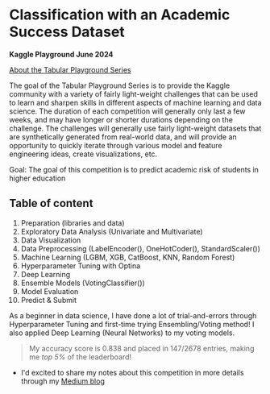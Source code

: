 # Classification with an Academic Success Dataset
**Kaggle Playground June 2024**

[About the Tabular Playground Series](https://www.kaggle.com/competitions/playground-series-s4e6/overview)

The goal of the Tabular Playground Series is to provide the Kaggle community with a variety of fairly light-weight challenges that can be used to learn and sharpen skills in different aspects of machine learning and data science. The duration of each competition will generally only last a few weeks, and may have longer or shorter durations depending on the challenge. The challenges will generally use fairly light-weight datasets that are synthetically generated from real-world data, and will provide an opportunity to quickly iterate through various model and feature engineering ideas, create visualizations, etc.

Goal: The goal of this competition is to predict academic risk of students in higher education

## Table of content
1. Preparation (libraries and data)
2. Exploratory Data Analysis (Univariate and Multivariate)
3. Data Visualization
4. Data Preprocessing (LabelEncoder(), OneHotCoder(), StandardScaler())
5. Machine Learning (LGBM, XGB, CatBoost, KNN, Random Forest)
6. Hyperparameter Tuning with Optina
7. Deep Learning
8. Ensemble Models (VotingClassifier())
9. Model Evaluation
10. Predict & Submit

As a beginner in data science, I have done a lot of trial-and-errors through Hyperparameter Tuning and first-time trying Ensembling/Voting method! I also applied Deep Learning (Neural Networks) to my voting models.
> My accuracy score is 0.838 and placed in 147/2678 entries, making me *top 5%* of the leaderboard!

* I'd excited to share my notes about this competition in more details through my [Medium blog](https://medium.com/@nguyenhuynh01.nh/what-i-learned-from-my-kaggle-competition-landed-in-top-5-2d4acfeaf668)


